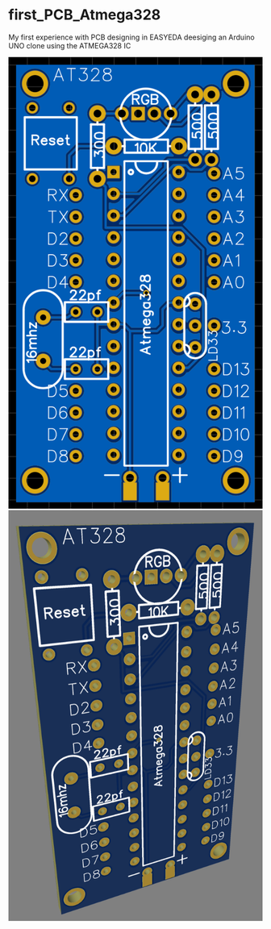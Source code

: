 # first_PCB_Atmega328
My first experience with PCB designing in EASYEDA deesiging an Arduino UNO clone using the ATMEGA328 IC

![box_enclosuret!](img/atmega328_2D.png "box_enclosure")
![box_enclosuret!](img/atmega328_3D.png "box_enclosure")